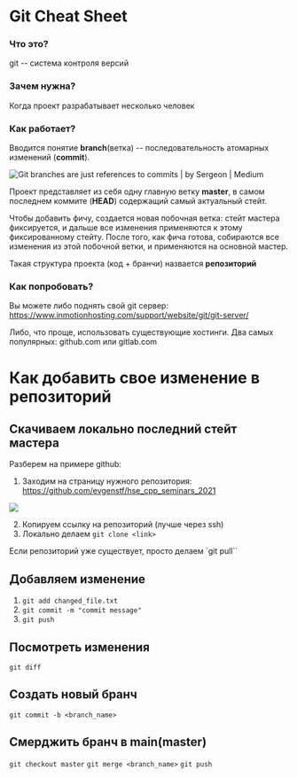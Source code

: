 # Git Cheat Sheet

### Что это?
git -- система контроля версий

### Зачем нужна?
Когда проект разрабатывает несколько человек

### Как работает?

Вводится понятие **branch**(ветка) -- последовательность атомарных изменений (**commit**).

![Git branches are just references to commits | by Sergeon | Medium](https://miro.medium.com/max/660/0*dh2dKZh0CE3c-xDJ.png)

Проект представляет из себя одну главную ветку **master**, в самом последнем коммите (**HEAD**) содержащий самый актуальный стейт.

Чтобы добавить фичу, создается новая побочная ветка: стейт мастера фиксируется, и дальше все изменения применяются к этому фиксированному стейту. После того, как фича готова, собираются все изменения из этой побочной ветки, и применяются на основной мастер.

Такая структура проекта (код + бранчи) назвается **репозиторий**

### Как попробовать?

Вы можете либо поднять свой git сервер:  https://www.inmotionhosting.com/support/website/git/git-server/

Либо, что проще, использовать существующие хостинги. Два самых популярных: github.com или gitlab.com


# Как добавить свое изменение в репозиторий

## Скачиваем локально последний стейт мастера

Разберем на примере github:

1. Заходим на страницу нужного репозитория: https://github.com/evgenstf/hse_cpp_seminars_2021

![](https://habrastorage.org/webt/vp/-t/hf/vp-thfx-vk2rmgwljuteo12lil4.png)

2. Копируем ссылку на репозиторий (лучше через ssh)
3. Локально делаем `git clone <link>`


Если репозиторий уже существует, просто делаем `git pull``

## Добавляем изменение

1. `git add changed_file.txt`
2. `git commit -m "commit message"`
3. `git push`



## Посмотреть изменения

`git diff`

## Создать новый бранч


`git commit -b <branch_name>`

## Смерджить бранч в main(master)

`git checkout master`
`git merge <branch_name>`
`git push`
